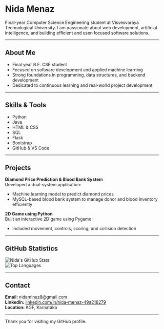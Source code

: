 # Nida Menaz

Final-year Computer Science Engineering student at Visvesvaraya Technological University. I am passionate about web development, artificial intelligence, and building efficient and user-focused software solutions.

---

## About Me

- Final year B.E. CSE student
- Focused on software development and applied machine learning
- Strong foundations in programming, data structures, and backend development
- Dedicated to continuous learning and real-world project development

---

## Skills & Tools

- Python
- Java
- HTML & CSS
- SQL
- Flask
- Bootstrap
- GitHub & VS Code

---

## Projects

**Diamond Price Prediction & Blood Bank System**  
Developed a dual-system application:
- Machine learning model to predict diamond prices
- MySQL-based blood bank system to manage donor and blood inventory efficiently

**2D Game using Python**  
Built an interactive 2D game using Pygame:
- Included movement, controls, scoring, and collision detection

---

## GitHub Statistics

![Nida's GitHub Stats](https://github-readme-stats.vercel.app/api?username=Nidaminaz&show_icons=true&theme=default)  
![Top Languages](https://github-readme-stats.vercel.app/api/top-langs/?username=Nidaminaz&layout=compact&theme=default)

---

## Contact

**Email:** [nidaminaz8@gmail.com](mailto:nidaminaz8@gmail.com)  
**LinkedIn:** [linkedin.com/in/nida-menaz-49a218279](https://linkedin.com/in/nida-menaz-49a218279)  
**Location:** KGF, Karnataka

---

Thank you for visiting my GitHub profile.
